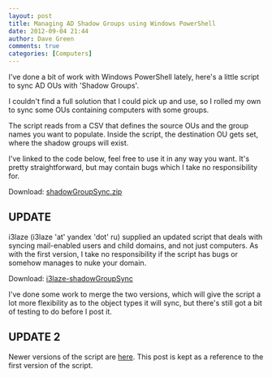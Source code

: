 ```yaml
---
layout: post
title: Managing AD Shadow Groups using Windows PowerShell
date: 2012-09-04 21:44
author: Dave Green
comments: true
categories: [Computers]
---
```

I've done a bit of work with Windows PowerShell lately, here's a little script to sync AD OUs with 'Shadow Groups'.

I couldn't find a full solution that I could pick up and use, so I rolled my own to sync some OUs containing computers with some groups.

The script reads from a CSV that defines the source OUs and the group names you want to populate. Inside the script, the destination OU gets set, where the shadow groups will exist.

I've linked to the code below, feel free to use it in any way you want. It's pretty straightforward, but may contain bugs which I take no responsibility for.

Download: [shadowGroupSync.zip](../assets/computers/shadowGroupSync.zip)

## UPDATE

i3laze (i3laze 'at' yandex 'dot' ru) supplied an updated script that deals with syncing mail-enabled users and child domains, and not just computers. As with the first version, I take no responsibility if the script has bugs or somehow manages to nuke your domain.

Download: [i3laze-shadowGroupSync](../assets/computers/i3laze-shadowGroupSync.zip)

I've done some work to merge the two versions, which will give the script a lot more flexibility as to the object types it will sync, but there's still got a bit of testing to do before I post it.

## UPDATE 2

Newer versions of the script are [here](https://tookitaway.co.uk/ad-shadow-groups-with-windows-powershell-an-update/). This post is kept as a reference to the first version of the script.
